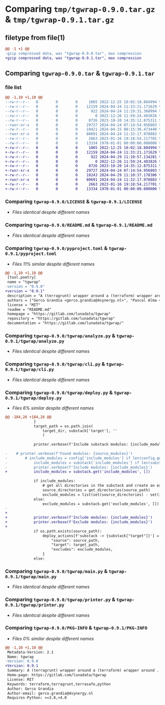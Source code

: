 # Comparing `tmp/tgwrap-0.9.0.tar.gz` & `tmp/tgwrap-0.9.1.tar.gz`

## filetype from file(1)

```diff
@@ -1 +1 @@
-gzip compressed data, was "tgwrap-0.9.0.tar", max compression
+gzip compressed data, was "tgwrap-0.9.1.tar", max compression
```

## Comparing `tgwrap-0.9.0.tar` & `tgwrap-0.9.1.tar`

### file list

```diff
@@ -1,10 +1,10 @@
--rw-r--r--   0        0        0     1065 2022-12-25 10:02:18.884994 tgwrap-0.9.0/LICENSE
--rw-r--r--   0        0        0    12159 2024-04-24 11:33:21.171629 tgwrap-0.9.0/README.md
--rw-r--r--   0        0        0      922 2024-04-24 11:29:31.368994 tgwrap-0.9.0/pyproject.toml
--rw-r--r--   0        0        0        0 2022-12-26 11:59:24.403826 tgwrap-0.9.0/tgwrap/__init__.py
--rw-r--r--   0        0        0     8726 2023-10-20 14:35:12.875311 tgwrap-0.9.0/tgwrap/analyze.py
--rwxr-xr-x   0        0        0    29727 2024-04-24 07:14:54.956803 tgwrap-0.9.0/tgwrap/cli.py
--rw-r--r--   0        0        0    10421 2024-04-15 08:15:36.473440 tgwrap-0.9.0/tgwrap/deploy.py
--rwxr-xr-x   0        0        0    80691 2024-04-24 11:32:17.978883 tgwrap-0.9.0/tgwrap/main.py
--rw-r--r--   0        0        0     2663 2023-01-16 19:18:54.217701 tgwrap-0.9.0/tgwrap/printer.py
--rw-r--r--   0        0        0    13334 1970-01-01 00:00:00.000000 tgwrap-0.9.0/PKG-INFO
+-rw-r--r--   0        0        0     1065 2022-12-25 10:02:18.884994 tgwrap-0.9.1/LICENSE
+-rw-r--r--   0        0        0    12159 2024-04-24 11:33:21.171629 tgwrap-0.9.1/README.md
+-rw-r--r--   0        0        0      922 2024-04-29 11:10:57.134281 tgwrap-0.9.1/pyproject.toml
+-rw-r--r--   0        0        0        0 2022-12-26 11:59:24.403826 tgwrap-0.9.1/tgwrap/__init__.py
+-rw-r--r--   0        0        0     8726 2023-10-20 14:35:12.875311 tgwrap-0.9.1/tgwrap/analyze.py
+-rwxr-xr-x   0        0        0    29727 2024-04-24 07:14:54.956803 tgwrap-0.9.1/tgwrap/cli.py
+-rw-r--r--   0        0        0    10243 2024-04-29 11:10:37.178306 tgwrap-0.9.1/tgwrap/deploy.py
+-rwxr-xr-x   0        0        0    80691 2024-04-24 11:32:17.978883 tgwrap-0.9.1/tgwrap/main.py
+-rw-r--r--   0        0        0     2663 2023-01-16 19:18:54.217701 tgwrap-0.9.1/tgwrap/printer.py
+-rw-r--r--   0        0        0    13334 1970-01-01 00:00:00.000000 tgwrap-0.9.1/PKG-INFO
```

### Comparing `tgwrap-0.9.0/LICENSE` & `tgwrap-0.9.1/LICENSE`

 * *Files identical despite different names*

### Comparing `tgwrap-0.9.0/README.md` & `tgwrap-0.9.1/README.md`

 * *Files identical despite different names*

### Comparing `tgwrap-0.9.0/pyproject.toml` & `tgwrap-0.9.1/pyproject.toml`

 * *Files 11% similar despite different names*

```diff
@@ -1,10 +1,10 @@
 [tool.poetry]
 name = "tgwrap"
-version = "0.9.0"
+version = "0.9.1"
 description = "A (terragrunt) wrapper around a (terraform) wrapper around ...."
 authors = ["Gerco Grandia <gerco.grandia@4synergy.nl>", "Pascal Alma <pascal.alma@4synergy.nl>"]
 license = "MIT"
 readme = "README.md"
 homepage = "https://gitlab.com/lunadata/tgwrap"
 repository = "https://gitlab.com/lunadata/tgwrap"
 documentation = "https://gitlab.com/lunadata/tgwrap/"
```

### Comparing `tgwrap-0.9.0/tgwrap/analyze.py` & `tgwrap-0.9.1/tgwrap/analyze.py`

 * *Files identical despite different names*

### Comparing `tgwrap-0.9.0/tgwrap/cli.py` & `tgwrap-0.9.1/tgwrap/cli.py`

 * *Files identical despite different names*

### Comparing `tgwrap-0.9.0/tgwrap/deploy.py` & `tgwrap-0.9.1/tgwrap/deploy.py`

 * *Files 6% similar despite different names*

```diff
@@ -184,26 +184,26 @@
             }
             target_path = os.path.join(
                 target_dir, substack['target'], ''
                 )
 
             printer.verbose(f'Include substack modules: {include_modules}')
 
-    # printer.verbose(f'Found modules: {source_modules}')
-        # include_modules = config['include_modules'] if len(config.get('include_modules')) > 0 else source_modules
-            include_modules = substack['include_modules'] if len(substack.get('include_modules', {})) > 0 else source_modules
-            printer.verbose(f'Include modules: {include_modules}')
+            include_modules = substack.get('include_modules', [])
 
             if include_modules:
                 # get all directories in the substack and create an exlude_modules list from that
                 source_directories = get_directories(source_path)
                 exclude_modules = list(set(source_directories) - set(include_modules))
             else:
                 exclude_modules = substack.get('exclude_modules', [])
-            
+
+            printer.verbose(f'Include modules: {include_modules}')
+            printer.verbose(f'Exclude modules: {include_modules}')
+
             if os.path.exists(source_path):
                 deploy_actions[f'substack -> {substack["target"]}'] = {
                     "source": source_path,
                     "target": target_path,
                     "excludes": exclude_modules,
                 }
             else:
```

### Comparing `tgwrap-0.9.0/tgwrap/main.py` & `tgwrap-0.9.1/tgwrap/main.py`

 * *Files identical despite different names*

### Comparing `tgwrap-0.9.0/tgwrap/printer.py` & `tgwrap-0.9.1/tgwrap/printer.py`

 * *Files identical despite different names*

### Comparing `tgwrap-0.9.0/PKG-INFO` & `tgwrap-0.9.1/PKG-INFO`

 * *Files 0% similar despite different names*

```diff
@@ -1,10 +1,10 @@
 Metadata-Version: 2.1
 Name: tgwrap
-Version: 0.9.0
+Version: 0.9.1
 Summary: A (terragrunt) wrapper around a (terraform) wrapper around ....
 Home-page: https://gitlab.com/lunadata/tgwrap
 License: MIT
 Keywords: terraform,terragrunt,terrasafe,python
 Author: Gerco Grandia
 Author-email: gerco.grandia@4synergy.nl
 Requires-Python: >=3.8,<4.0
```

